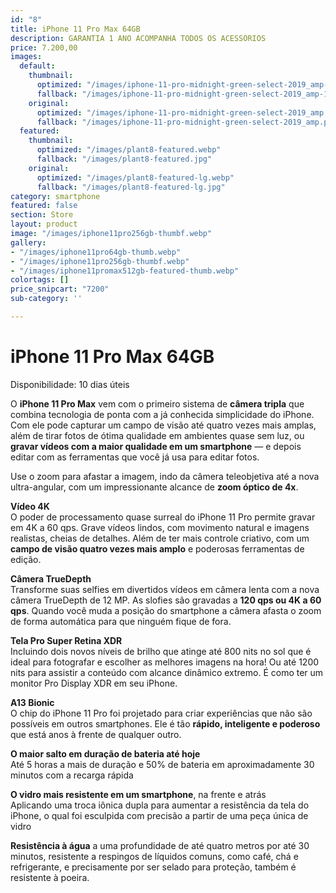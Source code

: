```yaml
---
id: "8"
title: iPhone 11 Pro Max 64GB
description: GARANTIA 1 ANO ACOMPANHA TODOS OS ACESSORIOS
price: 7.200,00
images:
  default:
    thumbnail:
      optimized: "/images/iphone-11-pro-midnight-green-select-2019_amp-1.png"
      fallback: "/images/iphone-11-pro-midnight-green-select-2019_amp-1.png"
    original:
      optimized: "/images/iphone-11-pro-midnight-green-select-2019_amp.webp"
      fallback: "/images/iphone-11-pro-midnight-green-select-2019_amp.png"
  featured:
    thumbnail:
      optimized: "/images/plant8-featured.webp"
      fallback: "/images/plant8-featured.jpg"
    original:
      optimized: "/images/plant8-featured-lg.webp"
      fallback: "/images/plant8-featured-lg.jpg"
category: smartphone
featured: false
section: Store
layout: product
image: "/images/iphone11pro256gb-thumbf.webp"
gallery:
- "/images/iphone11pro64gb-thumb.webp"
- "/images/iphone11pro256gb-thumbf.webp"
- "/images/iphone11promax512gb-featured-thumb.webp"
colortags: []
price_snipcart: "7200"
sub-category: ''

---
```

# iPhone 11 Pro Max 64GB

Disponibilidade: 10 dias úteis

O **iPhone 11 Pro Max** vem com o primeiro sistema de **câmera tripla** que combina tecnologia de ponta com a já conhecida simplicidade do iPhone. Com ele pode capturar um campo de visão até quatro vezes mais amplas, além de tirar fotos de ótima qualidade em ambientes quase sem luz, ou **gravar vídeos com a maior qualidade em um smartphone** — e depois editar com as ferramentas que você já usa para editar fotos.

Use o zoom para afastar a imagem, indo da câmera teleobjetiva até a nova ultra-angular, com um impressionante alcance de **zoom óptico de 4x**.

**Vídeo 4K**  
O poder de processamento quase surreal do iPhone 11 Pro permite gravar em 4K a 60 qps. Grave vídeos lindos, com movimento natural e imagens realistas, cheias de detalhes. Além de ter mais controle criativo, com um **campo de visão quatro vezes mais amplo** e poderosas ferramentas de edição.

**Câmera TrueDepth**  
Transforme suas selfies em divertidos vídeos em câmera lenta com a nova câmera TrueDepth de 12 MP. As slofies são gravadas a **120 qps ou 4K a 60 qps**. Quando você muda a posição do smartphone a câmera afasta o zoom de forma automática para que ninguém fique de fora.

**Tela Pro Super Retina XDR**  
Incluindo dois novos níveis de brilho que atinge até 800 nits no sol que é ideal para fotografar e escolher as melhores imagens na hora! Ou até 1200 nits para assistir a conteúdo com alcance dinâmico extremo. É como ter um monitor Pro Display XDR em seu iPhone.

**A13 Bionic**  
O chip do iPhone 11 Pro foi projetado para criar experiências que não são possíveis em outros smartphones. Ele é tão **rápido, inteligente e poderoso** que está anos à frente de qualquer outro.

**O maior salto em duração de bateria até hoje**  
Até 5 horas a mais de duração e 50% de bateria em aproximadamente 30 minutos com a recarga rápida

**O vidro mais resistente em um smartphone**, na frente e atrás  
Aplicando uma troca iônica dupla para aumentar a resistência da tela do iPhone, o qual foi esculpida com precisão a partir de uma peça única de vidro

**Resistência à água** a uma profundidade de até quatro metros por até 30 minutos, resistente a respingos de líquidos comuns, como café, chá e refrigerante, e precisamente por ser selado para proteção, também é resistente à poeira.